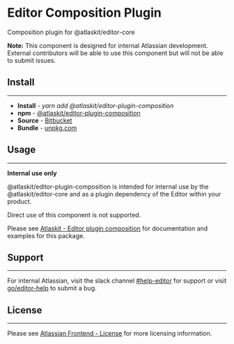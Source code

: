 # Editor Composition Plugin

Composition plugin for @atlaskit/editor-core

**Note:** This component is designed for internal Atlassian development.
External contributors will be able to use this component but will not be able to submit issues.

## Install
---
- **Install** - *yarn add @atlaskit/editor-plugin-composition*
- **npm** - [@atlaskit/editor-plugin-composition](https://www.npmjs.com/package/@atlaskit/editor-plugin-composition)
- **Source** - [Bitbucket](https://bitbucket.org/atlassian/atlassian-frontend/src/master/packages/editor/editor-plugin-composition)
- **Bundle** - [unpkg.com](https://unpkg.com/@atlaskit/editor-plugin-composition/dist/)

## Usage
---
**Internal use only**

@atlaskit/editor-plugin-composition is intended for internal use by the @atlaskit/editor-core and as a plugin dependency of the Editor within your product.

Direct use of this component is not supported.

Please see [Atlaskit - Editor plugin composition](https://atlaskit.atlassian.com/packages/editor/editor-plugin-composition) for documentation and examples for this package.

## Support
---
For internal Atlassian, visit the slack channel [#help-editor](https://atlassian.slack.com/archives/CFG3PSQ9E) for support or visit [go/editor-help](https://go/editor-help) to submit a bug.
## License
---
 Please see [Atlassian Frontend - License](https://developer.atlassian.com/cloud/framework/atlassian-frontend/#license) for more licensing information.
